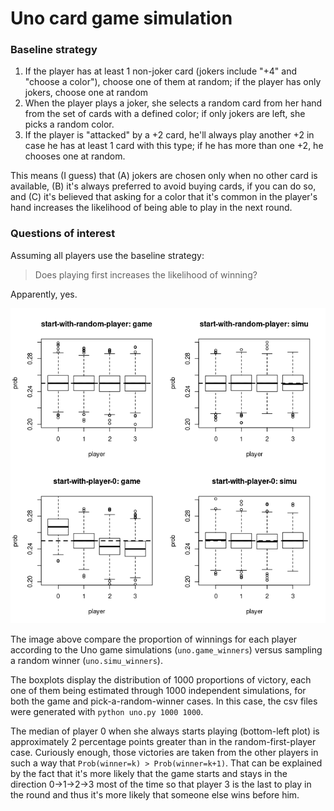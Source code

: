 # Uno card game simulation

### Baseline strategy

1. If the player has at least 1 non-joker card (jokers include
"+4" and "choose a color"), choose one of them at random;
if the player has only jokers, choose one at random
2. When the player plays a joker, she selects a random card
from her hand from the set of cards with a defined color;
if only jokers are left, she picks a random color.
3. If the player is "attacked" by a +2 card, he'll always
play another +2 in case he has at least 1 card with this type;
if he has more than one +2, he chooses one at random.

This means (I guess) that
(A) jokers are chosen only
when no other card is available,
(B) it's always preferred to avoid buying
cards, if you can do so, and
(C) it's believed that asking for a color
that it's common in the player's hand
increases the likelihood of being able
to play in the next round.

### Questions of interest

Assuming all players use the baseline strategy:

> Does playing first increases the likelihood of winning?

Apparently, yes.

![](https://raw.githubusercontent.com/abelborges/game-simulations/master/uno/randomness_check.png)

The image above compare the proportion of winnings
for each player according to
the Uno game simulations (`uno.game_winners`)
versus sampling a random winner (`uno.simu_winners`).

The boxplots display the distribution of 1000 proportions of victory,
each one of them being estimated through 1000 independent
simulations, for both the game and pick-a-random-winner cases.
In this case, the csv files were generated with `python uno.py 1000 1000`.

The median of player 0 when she always starts playing
(bottom-left plot) is approximately 2 percentage points
greater than in the random-first-player case.
Curiously enough, those victories are taken from
the other players in such a way that `Prob(winner=k) > Prob(winner=k+1)`.
That can be explained by the fact that it's more likely that
the game starts and stays in the direction 0->1->2->3 most of the time
so that player 3 is the last to play in the round and thus it's more
likely that someone else wins before him.

